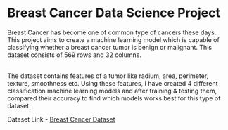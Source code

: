 # Breast Cancer Data Science Project

Breast Cancer has become one of common type of cancers these days. This project aims to create a machine learning model which is capable of classifying whether a breast cancer tumor is benign or malignant. This dataset consists of 569 rows and 32 columns. <br><br>

The dataset contains features of a tumor like radium, area, perimeter, texture, smoothness etc. Using these features, I have created 4 different classification machine learning models and after training & testing them, compared their accuracy to find which models works best for this type of dataset.

Dataset Link - [Breast Cancer Dataset](https://www.kaggle.com/datasets/abhinavmangalore/breast-cancer-dataset-wisconsin-diagnostic-uci)
